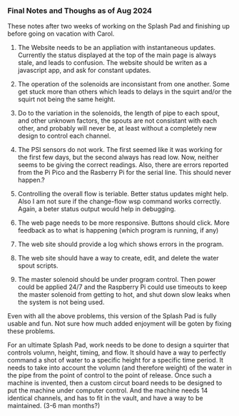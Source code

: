 ### Final Notes and Thoughs as of Aug 2024

These notes after two weeks of working on the Splash Pad and finishing up before going on vacation with Carol.

1. The Website needs to be an appliation with instantaneous updates.  Currently the status displayed at the top of the main page
is always stale, and leads to confusion.  The website should be writen as a javascript app, and ask for constant updates.

2. The operation of the solenoids are inconsistant from one another.  Some get stuck more than others which leads to delays in 
the squirt and/or the squirt not being the same height.

3. Do to the variation in the solenoids, the length of pipe to each spout, and other unknown factors, the spouts are not
consistant with each other, and probably will never be, at least without a completely new design to control each channel.

4. The PSI sensors do not work.  The first seemed like it was working for the first few days, but the second always has read low.
Now, neither seems to be giving the correct readings.  Also, there are errors reported from the Pi Pico and the Rasberry Pi for the
serial line.  This should never happen.?

5. Controlling the overall flow is teriable.  Better status updates might help.  Also I am not sure if the change-flow wsp command
works correctly.  Again, a beter status output would help in debugging.

6. The web page needs to be more responsive.  Buttons should click.  More feedback as to what is happening (which program is running, if any)

7. The web site should provide a log which shows errors in the program.

8. The web site should have a way to create, edit, and delete the water spout scripts.  

9. The master solenoid should be under program control.  Then power could be applied 24/7 and the Raspberry Pi could use timeouts to
keep the master solenoid from getting to hot, and shut down slow leaks when the system is not being used.


Even with all the above problems, this version of the Splash Pad is fully usable and fun.  Not sure how much added enjoyment will be goten
by fixing these problems.  

For an ultimate Splash Pad, work needs to be done to design a squirter that controls volumn, height, timing, and flow.  It should have a way
to perfectly command a shot of water to a specific height for a specific time period.  It needs to take into account the volumn (and therefore weight)
of the water in the pipe from the point of control to the point of release.  Once such a machine is invented, then a custom circut board needs
to be designed to put the machine under computer control.  And the machine needs 14 identical channels, and has to fit in the vault, and have
a way to be maintained.  (3-6 man months?)

